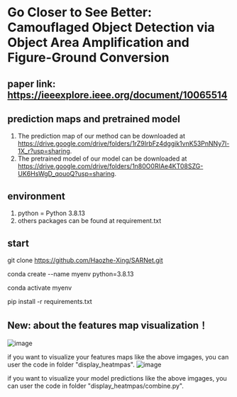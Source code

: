 # Go Closer to See Better: Camouflaged Object Detection via Object Area Amplification and Figure-Ground Conversion
## paper link: https://ieeexplore.ieee.org/document/10065514
## prediction maps and pretrained model
1. The prediction map of our method can be downloaded at https://drive.google.com/drive/folders/1rZ9IrbFz4dggik1vnK53PnNNy7l-1X_r?usp=sharing.
2. The pretrained model of our model can be downloaded at https://drive.google.com/drive/folders/1n80O0RIAe4KT08SZG-UK6HsWgD_qouoQ?usp=sharing.
## environment
1. python = Python 3.8.13
2. others packages can be found at requirement.txt
## start
git clone https://github.com/Haozhe-Xing/SARNet.git

conda create --name myenv python=3.8.13

conda activate myenv

pip install -r requirements.txt

## New: about the features map visualization！ 
![image](https://github.com/Haozhe-Xing/SARNet/assets/41740840/5a916d02-8f6e-4437-b446-e5fff48e6c49)

if you want to visualize your features maps like the above imgages, you can user the code in folder "display_heatmpas".
![image](https://github.com/Haozhe-Xing/SARNet/assets/41740840/73971d14-da0f-4eb5-808f-67652d9b4719)

if you want to visualize your model predictions like the above imgages, you can user the code in folder "display_heatmpas/combine.py".
